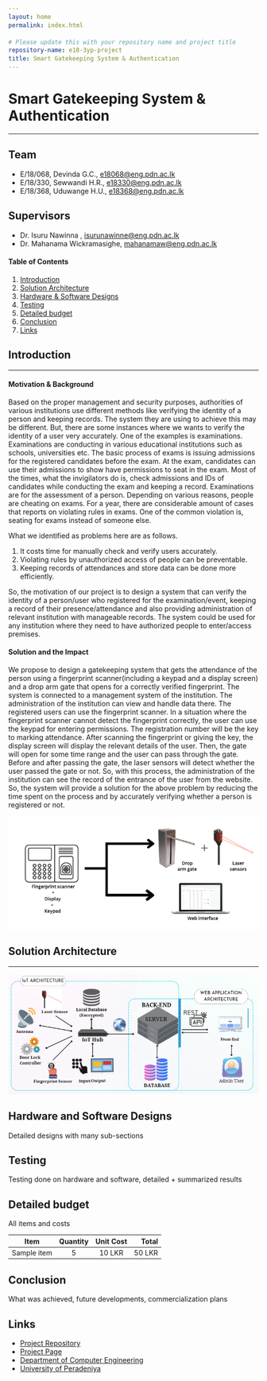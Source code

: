 ```yaml
---
layout: home
permalink: index.html

# Please update this with your repository name and project title
repository-name: e18-3yp-project
title: Smart Gatekeeping System & Authentication
---
```


[comment]: # "This is the standard layout for the project, but you can clean this and use your own template"

# Smart Gatekeeping System & Authentication

---

## Team
-  E/18/068, Devinda G.C., [e18068@eng.pdn.ac.lk](mailto:e18068@eng.pdn.ac.lk)
-  E/18/330, Sewwandi H.R., [e18330@eng.pdn.ac.lk](mailto:e18330@eng.pdn.ac.lk)
-  E/18/368, Uduwange H.U., [e18368@eng.pdn.ac.lk](mailto:e18368@eng.pdn.ac.lk)

## Supervisors

- Dr. Isuru Nawinna , [isurunawinne@eng.pdn.ac.lk](mailto:isurunawinne@eng.pdn.ac.lk)
- Dr. Mahanama Wickramasighe, [mahanamaw@eng.pdn.ac.lk](mailto:mahanamaw@eng.pdn.ac.lk)

<!-- Image (photo/drawing of the final hardware) should be here -->

#### Table of Contents
1. [Introduction](#introduction)
2. [Solution Architecture](#solution-architecture )
3. [Hardware & Software Designs](#hardware-and-software-designs)
4. [Testing](#testing)
5. [Detailed budget](#detailed-budget)
6. [Conclusion](#conclusion)
7. [Links](#links)

## Introduction
---

#### Motivation & Background

Based on the proper management and security purposes, authorities of various institutions use different methods like verifying the identity of a person and keeping records. The system they are using to achieve this may be different. But, there are some instances where we wants to verify the identity of a user very accurately. One of the examples is examinations. Examinations are conducting in various educational institutions such as schools, universities etc.
The basic process of exams is issuing admissions for the registered candidates before the exam. At the exam, candidates can use their admissions to show have permissions to seat in the exam. Most of the times, what the invigilators do is, check admissions and IDs of candidates while conducting the exam and keeping a record.
Examinations are for the assessment of a person. Depending on various reasons, people are cheating on exams. For a year, there are considerable amount of cases that reports on violating rules in exams. One of the common violation is, seating for exams instead of someone else.

What we identified as problems here are as follows.
1. It costs time for manually check and verify users accurately.
2. Violating rules by unauthorized access of people  can be preventable.
3. Keeping records of attendances and store data can be done more efficiently.

So, the motivation of our project is to design a system that can verify the identity of a person/user who registered for the examination/event, keeping a record of their presence/attendance and also providing administration of relevant institution with manageable records. The system could be used for any institution where they need to have authorized people to enter/access premises.

#### Solution and the Impact

We propose to design a gatekeeping system that gets the attendance of the person using a fingerprint scanner(including a keypad and a display screen) and a drop arm gate that opens for a correctly verified fingerprint. The system is connected to a management system of the institution. The administration of the institution can view and handle data there.
The registered users can use the fingerprint scanner. In a situation where the fingerprint scanner cannot detect the fingerprint correctly, the user can use the keypad for entering permissions. The registration number will be the key to marking attendance. After scanning the fingerprint or giving the key, the display screen will display the relevant details of the user. Then, the gate will open for some time range and the user can pass through the gate. Before and after passing the gate, the laser sensors will detect whether the user passed the gate or not. So, with this process, the administration of the institution can see the record of the entrance of the user from the website. 
So, the system will provide a solution for the above problem by reducing the time spent on the process and by accurately verifying whether a person is registered or not.

![Capture](./images/Capture.PNG)


## Solution Architecture
---
![Architecture](./images/Architecture.PNG)

## Hardware and Software Designs

Detailed designs with many sub-sections

## Testing

Testing done on hardware and software, detailed + summarized results

## Detailed budget

All items and costs

| Item          | Quantity  | Unit Cost  | Total  |
| ------------- |:---------:|:----------:|-------:|
| Sample item   | 5         | 10 LKR     | 50 LKR |

## Conclusion

What was achieved, future developments, commercialization plans

## Links

- [Project Repository](https://github.com/cepdnaclk/e18-3yp-Smart-Gate-Keeping-and-Authentication-System)
- [Project Page](https://cepdnaclk.github.io/e18-3yp-Smart-Gate-Keeping-and-Authentication-System)
- [Department of Computer Engineering](http://www.ce.pdn.ac.lk/)
- [University of Peradeniya](https://eng.pdn.ac.lk/)

[//]: # (Please refer this to learn more about Markdown syntax)
[//]: # (https://github.com/adam-p/markdown-here/wiki/Markdown-Cheatsheet)
